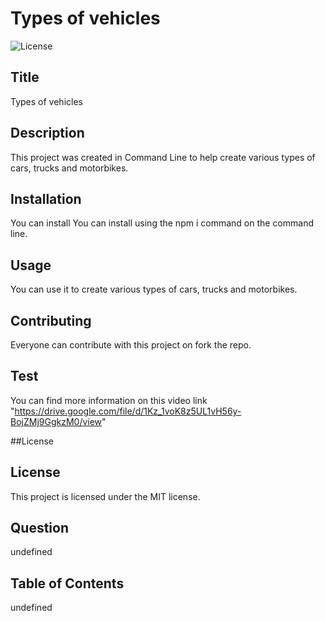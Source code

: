 # Types of vehicles

![License](https://img.shields.io/badge/license-MIT-blue.svg)

## Title
Types of vehicles

## Description
This project was created in Command Line to help create various types of cars, trucks and motorbikes.

## Installation
You can install You can install using the npm i command on the command line.

## Usage
You can use it to create various types of cars, trucks and motorbikes.

## Contributing
Everyone can contribute with this project on fork the repo.

## Test
You can find more information on this video link "https://drive.google.com/file/d/1Kz_1voK8z5UL1vH56y-BojZMj9GgkzM0/view"

##License
## License
This project is licensed under the MIT license.

## Question
undefined

## Table of Contents
undefined